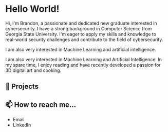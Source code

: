 # Hello World!

<!--
**brand-ing/brand-ing** is a ✨ _special_ ✨ repository because its `README.md` (this file) appears on your GitHub profile.

Here are some ideas to get you started:
- 👯 I’m looking to collaborate on ...
- 🤔 I’m looking for help with ...
- 💬 Ask me about ...
- 
- 😄 Pronouns: ...
- ⚡ Fun fact: ...
-->
Hi, I'm Brandon, a passionate and dedicated new graduate interested in cybersecurity. I have a strong background in Computer Science from Georgia State University. I'm eager to apply my skills and knowledge to real-world security challenges and contribute to the field of cybersecurity.

I am also very interested in Machine Learning and artificial intelligence.

I am also very interested in Machine Learning and Artificial Intelligence. In my spare time, I enjoy reading and have recently developed a passion for 3D digital art and cooking.
## 🔭 Projects

<!-- ## 🌱 Growing in...
  - C Programming Language
 -->
 ## 📫 How to reach me...
  - Email
  - LinkedIn
